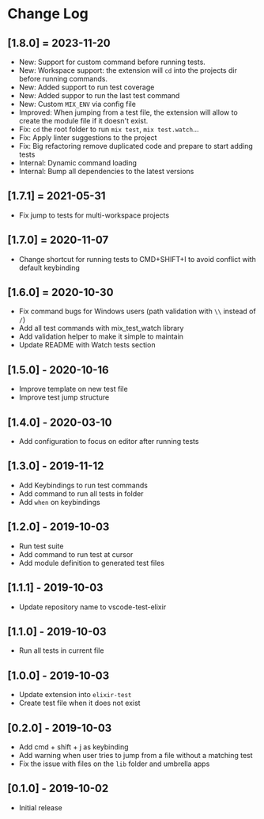 # Change Log

## [1.8.0] = 2023-11-20

- New: Support for custom command before running tests.
- New: Workspace support: the extension will `cd` into the projects dir before running commands.
- New: Added support to run test coverage 
- New: Added suppor to run the last test command
- New: Custom `MIX_ENV` via config file
- Improved: When jumping from a test file, the extension will allow to create the module file if it doesn't exist.
- Fix: `cd` the root folder to run `mix test`, `mix test.watch`...
- Fix: Apply linter suggestions to the project
- Fix: Big refactoring remove duplicated code and prepare to start adding tests
- Internal: Dynamic command loading
- Internal: Bump all dependencies to the latest versions

## [1.7.1] = 2021-05-31

- Fix jump to tests for multi-workspace projects

## [1.7.0] = 2020-11-07

- Change shortcut for running tests to CMD+SHIFT+I to avoid conflict with default keybinding

## [1.6.0] = 2020-10-30

- Fix command bugs for Windows users (path validation with `\\` instead of `/`)
- Add all test commands with mix_test_watch library
- Add validation helper to make it simple to maintain
- Update README with Watch tests section

## [1.5.0] - 2020-10-16

- Improve template on new test file
- Improve test jump structure

## [1.4.0] - 2020-03-10

- Add configuration to focus on editor after running tests

## [1.3.0] - 2019-11-12

- Add Keybindings to run test commands
- Add command to run all tests in folder
- Add `when` on keybindings

## [1.2.0] - 2019-10-03

- Run test suite
- Add command to run test at cursor
- Add module definition to generated test files

## [1.1.1] - 2019-10-03

- Update repository name to vscode-test-elixir

## [1.1.0] - 2019-10-03

- Run all tests in current file

## [1.0.0] - 2019-10-03

- Update extension into `elixir-test`
- Create test file when it does not exist

## [0.2.0] - 2019-10-03

- Add cmd + shift + j as keybinding
- Add warning when user tries to jump from a file without a matching test
- Fix the issue with files on the `lib` folder and umbrella apps

## [0.1.0] - 2019-10-02

- Initial release
